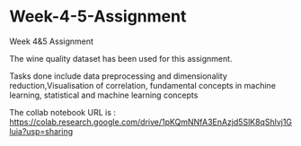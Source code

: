 # Week-4-5-Assignment
Week 4&amp;5 Assignment

The wine quality dataset has been used for this assignment.

Tasks done include data preprocessing and dimensionality reduction,Visualisation of correlation, fundamental concepts in machine learning, statistical and machine learning concepts

The collab notebook URL is : https://colab.research.google.com/drive/1pKQmNNfA3EnAzjd5SlK8qShlvj1Gluia?usp=sharing
